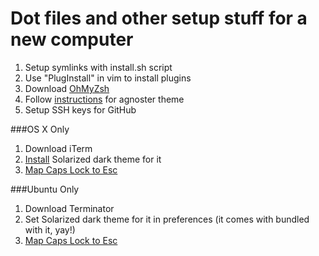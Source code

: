 Dot files and other setup stuff for a new computer
=

1. Setup symlinks with install.sh script
2. Use "PlugInstall" in vim to install plugins
3. Download [OhMyZsh](https://github.com/robbyrussell/oh-my-zsh)
4. Follow [instructions](https://gist.github.com/agnoster/3712874) for agnoster theme
5. Setup SSH keys for GitHub

###OS X Only

1. Download iTerm
2. [Install](https://github.com/altercation/solarized/tree/master/iterm2-colors-solarized) Solarized dark theme for it
3. [Map Caps Lock to Esc](http://stackoverflow.com/a/8437594/31671)


###Ubuntu Only

1. Download Terminator
2. Set Solarized dark theme for it in preferences (it comes with bundled with it, yay!)
3. [Map Caps Lock to Esc](http://askubuntu.com/a/446725/84267)

